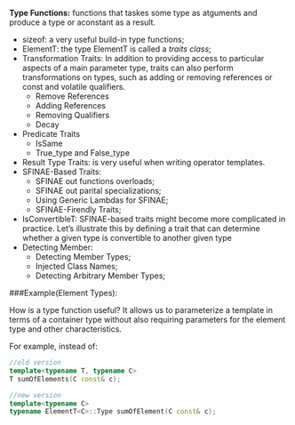 **Type Functions:** functions that taskes some type as atguments and produce a type or aconstant as a result.
* sizeof: a very useful build-in type functions;
* ElementT: the type ElementT is called a *traits class*;
* Transformation Traits: In addition to providing access to particular aspects of a main parameter type, traits can also perform transformations on types, such as adding or removing references or const and volatile qualifiers.
    * Remove References
    * Adding References
    * Removing Qualifiers
    * Decay
* Predicate Traits
    * IsSame
    * True_type and False_type
* Result Type Traits: is very useful when writing operator templates.
* SFINAE-Based Traits:
    * SFINAE out functions overloads;
    * SFINAE out parital specializations;
    * Using Generic Lambdas for SFINAE;
    * SFINAE-Firendly Traits;
* IsConvertibleT: SFINAE-based traits might become more complicated in practice. Let’s illustrate this by defining a trait that can determine whether a given type is convertible to another given type
* Detecting Member:
    * Detecting Member Types;
    * Injected Class Names;
    * Detecting Arbitrary Member Types;


###Example(Element Types):

How is a type function useful? It allows us to parameterize a template in terms of a container type without also requiring parameters for the element type and other characteristics. 

For example, instead of:
```cpp
//old version
template<typename T, typename C>
T sumOfElements(C const& c);

//new version
template<typename C>
typename ElementT<C>::Type sumOfElement(C const& c);
```
